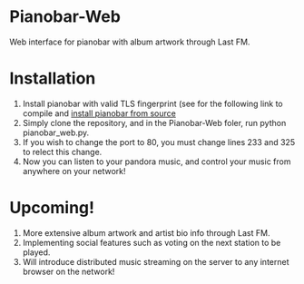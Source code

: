 Pianobar-Web
============

Web interface for pianobar with album artwork through Last FM.


Installation
============
1. Install pianobar with valid TLS fingerprint (see for the following link to compile and [install pianobar from source](http://technicaltom.wordpress.com/2013/09/12/pianobar_tls_handshake_fix/)
2. Simply clone the repository, and in the Pianobar-Web foler, run python pianobar_web.py.
3. If you wish to change the port to 80, you must change lines 233 and 325 to relect this change.
4. Now you can listen to your pandora music, and control your music from anywhere on your network! 

Upcoming!
=============
1. More extensive album artwork and artist bio info through Last FM.
2. Implementing social features such as voting on the next station to be played.
3. Will introduce distributed music streaming on the server to any internet browser on the network!
